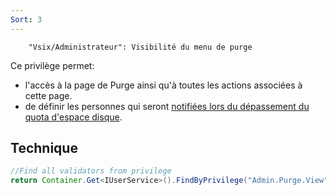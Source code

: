 ```yaml
---
Sort: 3
---
```


```
    "Vsix/Administrateur": Visibilité du menu de purge
```

Ce privilège permet:
* l'accès à la page de Purge ainsi qu'à toutes les actions associées à cette page.<br>
* de définir les personnes qui seront [notifiées lors du dépassement du quota d'espace disque](./notification.md).

## Technique

```java
//Find all validators from privilege
return Container.Get<IUserService>().FindByPrivilege("Admin.Purge.View");			
```